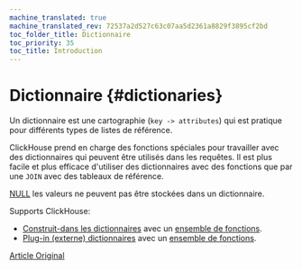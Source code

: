 ```yaml
---
machine_translated: true
machine_translated_rev: 72537a2d527c63c07aa5d2361a8829f3895cf2bd
toc_folder_title: Dictionnaire
toc_priority: 35
toc_title: Introduction
---
```


# Dictionnaire {#dictionaries}

Un dictionnaire est une cartographie (`key -> attributes`) qui est pratique pour différents types de listes de référence.

ClickHouse prend en charge des fonctions spéciales pour travailler avec des dictionnaires qui peuvent être utilisés dans les requêtes. Il est plus facile et plus efficace d'utiliser des dictionnaires avec des fonctions que par une `JOIN` avec des tableaux de référence.

[NULL](../../sql-reference/syntax.md#null-literal) les valeurs ne peuvent pas être stockées dans un dictionnaire.

Supports ClickHouse:

-   [Construit-dans les dictionnaires](internal-dicts.md#internal_dicts) avec un [ensemble de fonctions](../../sql-reference/functions/ym-dict-functions.md).
-   [Plug-in (externe) dictionnaires](external-dictionaries/external-dicts.md#dicts-external-dicts) avec un [ensemble de fonctions](../../sql-reference/functions/ext-dict-functions.md).

[Article Original](https://clickhouse.tech/docs/en/query_language/dicts/) <!--hide-->
